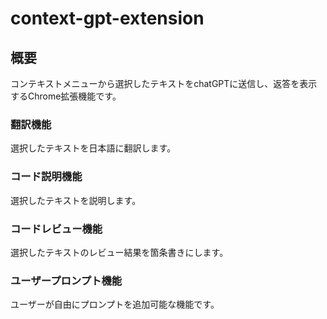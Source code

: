 # context-gpt-extension

## 概要
コンテキストメニューから選択したテキストをchatGPTに送信し、返答を表示するChrome拡張機能です。

### 翻訳機能
選択したテキストを日本語に翻訳します。

### コード説明機能
選択したテキストを説明します。

### コードレビュー機能
選択したテキストのレビュー結果を箇条書きにします。

### ユーザープロンプト機能
ユーザーが自由にプロンプトを追加可能な機能です。
